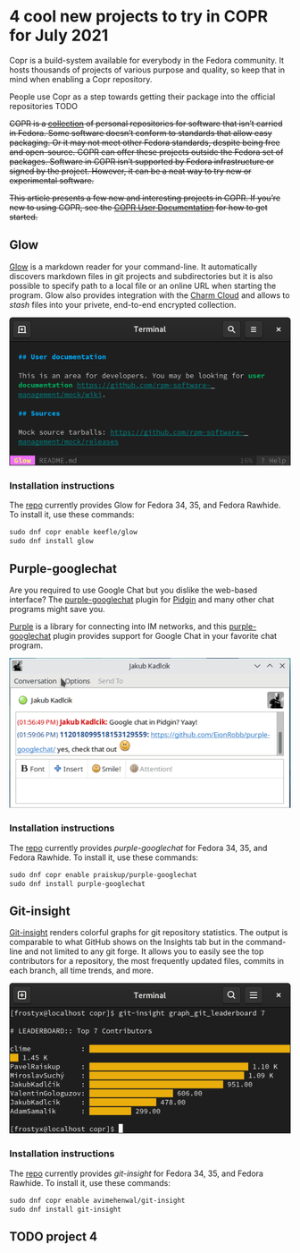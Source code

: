 # 4 cool new projects to try in COPR for July 2021

Copr is a build-system available for everybody in the Fedora
community. It hosts thousands of projects of various purpose and
quality, so keep that in mind when enabling a Copr repository.

People use Copr as a step towards getting their package into the
official repositories TODO



~~COPR is a [collection][copr] of personal repositories for software
that isn’t carried in Fedora. Some software doesn’t conform to
standards that allow easy packaging. Or it may not meet other Fedora
standards, despite being free and open-source. COPR can offer these
projects outside the Fedora set of packages. Software in COPR isn’t
supported by Fedora infrastructure or signed by the project. However,
it can be a neat way to try new or experimental software.~~

~~This article presents a few new and interesting projects in COPR. If
you’re new to using COPR, see the [COPR User Documentation][copr-docs]
for how to get started.~~



## Glow
[Glow][glow] is a markdown reader for your command-line. It
automatically discovers markdown files in git projects and
subdirectories but it is also possible to specify path to a local file
or an online URL when starting the program. Glow also provides
integration with the [Charm Cloud][charm-cloud] and allows to _stash_
files into your privete, end-to-end encrypted collection.

![Glow][glow-img]

### Installation instructions

The [repo][glow-copr] currently provides Glow for Fedora
34, 35, and Fedora Rawhide. To install it, use these commands:

```
sudo dnf copr enable keefle/glow
sudo dnf install glow
```


## Purple-googlechat
Are you required to use Google Chat but you dislike the web-based
interface? The [purple-googlechat][purple-googlechat] plugin for
[Pidgin][pidgin] and many other chat programs might save you.


[Purple][purple] is a library for connecting into IM networks, and
this [purple-googlechat][purple-googlechat] plugin provides support
for Google Chat in your favorite chat program.

![Google Chat in Pidgin][purple-googlechat-img]

### Installation instructions

The [repo][purple-googlechat-copr] currently provides
_purple-googlechat_ for Fedora 34, 35, and Fedora Rawhide. To install
it, use these commands:

```
sudo dnf copr enable praiskup/purple-googlechat
sudo dnf install purple-googlechat
```


## Git-insight
[Git-insight][git-insight] renders colorful graphs for git repository
statistics. The output is comparable to what GitHub shows on the
Insights tab but in the command-line and not limited to any git
forge. It allows you to easily see the top contributors for a
repository, the most frequently updated files, commits in each branch,
all time trends, and more.

![Git-insight][git-insight-img]

### Installation instructions

The [repo][git-insight-copr] currently provides
_git-insight_ for Fedora 34, 35, and Fedora Rawhide. To install
it, use these commands:

```
sudo dnf copr enable avimehenwal/git-insight
sudo dnf install git-insight
```


## TODO project 4



[copr]: https://copr.fedorainfracloud.org/
[copr-docs]: https://docs.pagure.org/copr.copr/user_documentation.html


[glow]: https://github.com/charmbracelet/glow
[glow-copr]: https://copr.fedorainfracloud.org/coprs/keefle/glow/
[glow-img]: img/glow.png
[charm-cloud]: https://www.charm.sh/


[purple-googlechat]: https://github.com/EionRobb/purple-googlechat
[purple-googlechat-copr]: https://copr.fedorainfracloud.org/coprs/praiskup/purple-googlechat/
[purple-googlechat-img]: img/purple-googlechat.png
[pidgin]: https://pidgin.im/
[purple]: https://developer.pidgin.im/wiki/WhatIsLibpurple


[git-insight]: https://github.com/avimehenwal/git-insight
[git-insight-copr]: https://copr.fedorainfracloud.org/coprs/avimehenwal/git-insight
[git-insight-img]: img/git-insight.png
